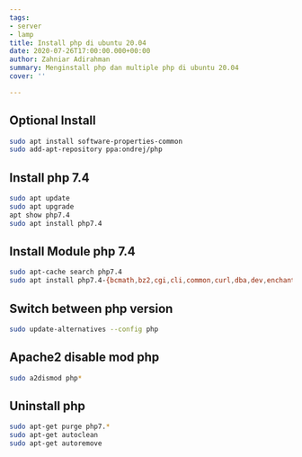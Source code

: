 ```yaml
---
tags:
- server
- lamp
title: Install php di ubuntu 20.04
date: 2020-07-26T17:00:00.000+00:00
author: Zahniar Adirahman
summary: Menginstall php dan multiple php di ubuntu 20.04
cover: ''

---
```

## Optional Install

```bash
sudo apt install software-properties-common
sudo add-apt-repository ppa:ondrej/php
```

## Install php 7.4

```bash
sudo apt update
sudo apt upgrade
apt show php7.4
sudo apt install php7.4
```

## Install Module php 7.4

```bash
sudo apt-cache search php7.4
sudo apt install php7.4-{bcmath,bz2,cgi,cli,common,curl,dba,dev,enchant,gd,gmp,imap,interbase,intl,json,ldap,mbstring,mysql,odbc,opcache,pgsql,phpdbg,pspell,readline,recode,snmp,soap,sqlite3,sybase,tidy,xml,xmlrpc,xsl,zip}

```


## Switch between php version
```bash
sudo update-alternatives --config php
```

## Apache2 disable mod php
```bash
sudo a2dismod php*
```

## Uninstall php
```bash
sudo apt-get purge php7.*
sudo apt-get autoclean
sudo apt-get autoremove
```